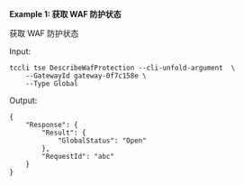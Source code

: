 **Example 1: 获取 WAF 防护状态**

获取 WAF 防护状态

Input: 

```
tccli tse DescribeWafProtection --cli-unfold-argument  \
    --GatewayId gateway-0f7c158e \
    --Type Global
```

Output: 
```
{
    "Response": {
        "Result": {
            "GlobalStatus": "Open"
        },
        "RequestId": "abc"
    }
}
```


